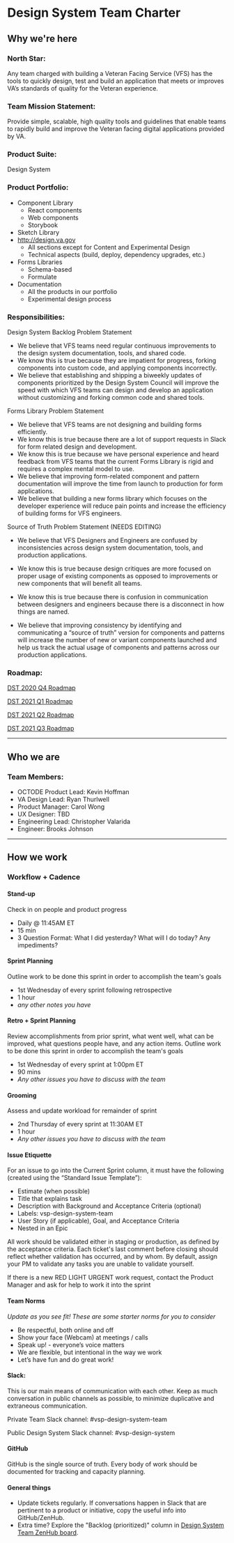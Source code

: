 # Design System Team Charter



## Why we're here

### North Star:

Any team charged with building a Veteran Facing Service (VFS) has the tools to quickly design, test and build an application that meets or improves VA’s standards of quality for the Veteran experience.

### Team Mission Statement:

Provide simple, scalable, high quality tools and guidelines that enable teams to rapidly build and improve the Veteran facing digital applications provided by VA. 

### Product Suite:

Design System 

### Product Portfolio: 

- Component Library
  - React components
  - Web components
  - Storybook
- Sketch Library
- http://design.va.gov
  - All sections except for Content and Experimental Design
  - Technical aspects (build, deploy, dependency upgrades, etc.)
- Forms Libraries
  - Schema-based
  - Formulate
- Documentation
  - All the products in our portfolio
  - Experimental design process

### Responsibilities:

Design System Backlog Problem Statement

- We believe that VFS teams need regular continuous improvements to the design system documentation, tools, and shared code.
- We know this is true because they are impatient for progress, forking components into custom code, and applying components incorrectly.
- We believe that establishing and shipping a biweekly updates of components prioritized by the Design System Council will improve the speed with which VFS teams can design and develop an application without customizing and forking  common code and shared tools.

Forms Library Problem Statement 

- We believe that VFS teams are not designing and building forms efficiently.
- We know this is true because there are a lot of support requests in Slack for form related design and development. 
- We know this is true because we have personal experience and heard feedback from VFS teams that the current Forms Library is rigid and requires a complex mental model to use.
- We believe that improving form-related component and pattern documentation will improve the time from launch to production for form applications.
- We believe that building a new forms library which focuses on the developer experience will reduce pain points and increase the efficiency of building forms for VFS engineers. 

Source of Truth Problem Statement (NEEDS EDITING)

- We believe that VFS Designers and Engineers are confused by inconsistencies across design system documentation, tools, and production applications.

- We know this is true because design critiques are more focused on proper usage of existing components as opposed to improvements or new components that will benefit all teams.

- We know this is true because there is confusion in communication between designers and engineers because there is a disconnect in how things are named. 

- We believe that improving consistency by identifying and communicating a “source of truth” version for components and patterns will increase the number of new or variant components launched and help us track the actual usage of components and patterns across our production applications.

  

### Roadmap:

[DST 2020 Q4 Roadmap]() 

[DST 2021 Q1 Roadmap]()

[DST 2021 Q2 Roadmap]()

[DST 2021 Q3 Roadmap]()

------

## Who we are

### Team Members:

- OCTODE Product Lead: Kevin Hoffman 
- VA Design Lead: Ryan Thurlwell
- Product Manager: Carol Wong
- UX Designer: TBD
- Engineering Lead: Christopher Valarida
- Engineer: Brooks Johnson

------

## How we work

### Workflow + Cadence

#### Stand-up

Check in on people and product progress

- Daily @ 11:45AM ET
- 15 min
- 3 Question Format: What I did yesterday? What will I do today? Any impediments?

#### Sprint Planning

Outline work to be done this sprint in order to accomplish the team's goals

- 1st Wednesday of every sprint following retrospective
- 1 hour
- *any other notes you have*

#### Retro + Sprint Planning

Review accomplishments from prior sprint, what went well, what can be improved, what questions people have, and any action items. Outline work to be done this sprint in order to accomplish the team's goals

- 1st Wednesday of every sprint at 1:00pm ET
- 90 mins
- *Any other issues you have to discuss with the team*

#### Grooming

Assess and update workload for remainder of sprint

- 2nd Thursday of every sprint at 11:30AM ET
- 1 hour
- *Any other issues you have to discuss with the team*

#### Issue Etiquette

For an issue to go into the Current Sprint column, it must have the following (created using the “Standard Issue Template”):

- Estimate (when possible)
- Title that explains task
- Description with Background and Acceptance Criteria (optional)
- Labels: vsp-design-system-team 
- User Story (if applicable), Goal, and Acceptance Criteria
- Nested in an Epic

All work should be validated either in staging or production, as defined by the acceptance criteria. Each ticket's last comment before closing should reflect whether validation has occurred, and by whom. By default, assign your PM to validate any tasks you are unable to validate yourself.

If there is a new RED LIGHT URGENT work request, contact the Product Manager and ask for help to work it into the sprint

#### Team Norms

*Update as you see fit! These are some starter norms for you to consider*

- Be respectful, both online and off
- Show your face (Webcam) at meetings / calls
- Speak up! - everyone’s voice matters
- We are flexible, but intentional in the way we work
- Let’s have fun and do great work!

#### Slack:

This is our main means of communication with each other. Keep as much conversation in public channels as possible, to minimize duplicative and extraneous communication.

Private Team Slack channel: #vsp-design-system-team

Public Design System Slack channel: #vsp-design-system

#### GitHub

GitHub is the single source of truth. Every body of work should be documented for tracking and capacity planning.

#### General things

- Update tickets regularly. If conversations happen in Slack that are pertinent to a product or initiative, copy the useful info into GitHub/ZenHub.
- Extra time? Explore the "Backlog (prioritized)" column in [Design System Team ZenHub board](https://app.zenhub.com/workspaces/vsp-design-system-5f8de67192551b0012ebb802/board?repos=133843125,152664242,194202180).
